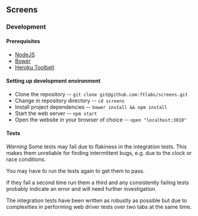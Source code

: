 ## Screens

### Development

#### Prerequisites
- [NodeJS](nodejs.org)
- [Bower](https://www.npmjs.com/package/bower)
- [Heroku Toolbelt](https://toolbelt.heroku.com/)

#### Setting up development environment
- Clone the repository -- `git clone git@github.com:ftlabs/screens.git`
- Change in repository directory -- `cd screens`
- Install project dependencies -- `bower install && npm install`
- Start the web server -- `npm start`
- Open the website in your browser of choice -- `open "localhost:3010"`

#### Tests

*Warning* Some tests may fail due to flakiness in the integration tests. This makes them unreliable for finding intermittent bugs, e.g. due to the clock or race conditions. 

You may have to run the tests again to get them to pass.

If they fail a second time run them a third and any consistently failing tests probably indicate an error and will need further investigation.

The integration tests have been written as robustly as possible but due to complexities in performing web driver tests over two tabs at the same time.
